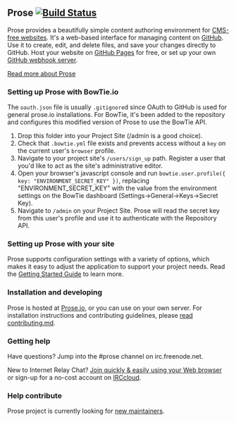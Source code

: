 ## Prose [![Build Status](https://travis-ci.org/prose/prose.svg?branch=master)](https://travis-ci.org/prose/prose)

Prose provides a beautifully simple content authoring environment for [CMS-free websites](http://developmentseed.org/blog/2012/07/27/build-cms-free-websites/). It's a web-based interface for managing content on [GitHub](http://github.com). Use it to create, edit, and delete files, and save your changes directly to GitHub. Host your website on [GitHub Pages](http://pages.github.com) for free, or set up your own [GitHub webhook server](http://developmentseed.org/blog/2013/05/01/introducing-jekyll-hook/).

[Read more about Prose](http://prose.io/#about)

### Setting up Prose with BowTie.io

The `oauth.json` file is usually `.gitignore`d since OAuth to GitHub is used for
general prose.io installations. For BowTie, it's been added to the repository
and configures this modified version of Prose to use the BowTie API.

1. Drop this folder into your Project Site (/admin is a good choice).
1. Check that `.bowtie.yml` file exists and prevents access without a `key` on
   the current user's `browser` profile.
1. Navigate to your project site's `/users/sign_up` path. Register a user that
   you'd like to act as the site's administrative editor.
1. Open your browser's javascript console and run `bowtie.user.profile({ key:
   "ENVIRONMENT_SECRET_KEY" })`, replacing "ENVIRONMENT_SECRET_KEY" with the
   value from the environment settings on the BowTie dashboard
   (Settings->General->Keys->Secret Key).
1. Navigate to `/admin` on your Project Site. Prose will read the secret key
   from this user's profile and use it to authenticate with the Repository API.

### Setting up Prose with your site

Prose supports configuration settings with a variety of options, which makes it easy to adjust the application to support your project needs. Read the [Getting Started Guide](https://github.com/prose/prose/wiki/Getting-Started) to learn more.

### Installation and developing

Prose is hosted at [Prose.io](http://prose.io), or you can use on your own server. For installation instructions and contributing guidelines, please [read contributing.md](CONTRIBUTING.md).

### Getting help

Have questions? Jump into the #prose channel on irc.freenode.net.

New to Internet Relay Chat? [Join quickly & easily using your Web browser](http://webchat.freenode.net/?randomnick=1&channels=%23prose&prompt=1&uio=d4) or sign-up for a no-cost account on [IRCcloud](https://www.irccloud.com/).

### Help contribute

Prose project is currently looking for [new maintainers](https://github.com/prose/prose/issues/743).

